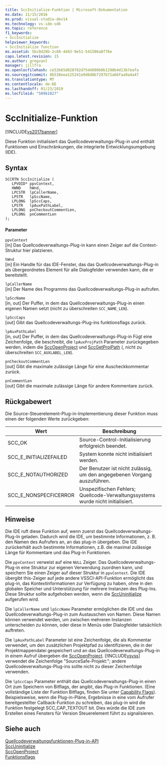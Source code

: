 ```yaml
---
title: SccInitialize-Funktion | Microsoft-Dokumentation
ms.date: 11/15/2016
ms.prod: visual-studio-dev14
ms.technology: vs-ide-sdk
ms.topic: reference
f1_keywords:
- SccInitialize
helpviewer_keywords:
- SccInitialize function
ms.assetid: 5bc0d28b-2c68-4d43-9e51-541506a8f76e
caps.latest.revision: 15
ms.author: gregvanl
manager: jillfra
ms.openlocfilehash: ce52b65d028f82d75d4890b0b1298b4d13b7eafa
ms.sourcegitcommit: 8b538eea125241e9d6d8b7297b72a66faa9a4a47
ms.translationtype: MT
ms.contentlocale: de-DE
ms.lasthandoff: 01/23/2019
ms.locfileid: "58961827"
---
```

# <a name="sccinitialize-function"></a>SccInitialize-Funktion
[!INCLUDE[vs2017banner](../includes/vs2017banner.md)]

Diese Funktion initialisiert das Quellcodeverwaltungs-Plug-in und enthält Funktionen und Einschränkungen, die integrierte Entwicklungsumgebung (IDE).  
  
## <a name="syntax"></a>Syntax  
  
```cpp#  
SCCRTN SccInitialize (  
   LPVOID* ppvContext,  
   HWND    hWnd,  
   LPCSTR  lpCallerName,  
   LPSTR   lpSccName,  
   LPLONG  lpSccCaps,  
   LPSTR   lpAuxPathLabel,  
   LPLONG  pnCheckoutCommentLen,  
   LPLONG  pnCommentLen  
);  
```  
  
#### <a name="parameters"></a>Parameter  
 `ppvContext`  
 [in] Das Quellcodeverwaltungs-Plug-in kann einen Zeiger auf die Context-Struktur hier platzieren.  
  
 `hWnd`  
 [in] Ein Handle für das IDE-Fenster, das das Quellcodeverwaltungs-Plug-in als übergeordnetes Element für alle Dialogfelder verwenden kann, die er bereitstellt.  
  
 `lpCallerName`  
 [in] Der Name des Programms das Quellcodeverwaltungs-Plug-in aufrufen.  
  
 `lpSccName`  
 [in, out] Der Puffer, in dem das Quellcodeverwaltungs-Plug-in einen eigenen Namen setzt (nicht zu überschreiten `SCC_NAME_LEN`).  
  
 `lpSccCaps`  
 [out] Gibt das Quellcodeverwaltungs-Plug-ins funktionsflags zurück.  
  
 `lpAuxPathLabel`  
 [in, out] Der Puffer, in dem das Quellcodeverwaltungs-Plug-in Fügt eine Zeichenfolge, die beschreibt, die `lpAuxProjPath` Parameter zurückgegeben werden, indem die [SccOpenProject](../extensibility/sccopenproject-function.md) und [SccGetProjPath](../extensibility/sccgetprojpath-function.md) (, nicht zu überschreiten `SCC_AUXLABEL_LEN`).  
  
 `pnCheckoutCommentLen`  
 [out] Gibt die maximale zulässige Länge für eine Auscheckkommentar zurück.  
  
 `pnCommentLen`  
 [out] Gibt die maximale zulässige Länge für andere Kommentare zurück.  
  
## <a name="return-value"></a>Rückgabewert  
 Die Source-Steuerelement-Plug-in-Implementierung dieser Funktion muss einen der folgenden Werte zurückgeben:  
  
|Wert|Beschreibung|  
|-----------|-----------------|  
|SCC_OK|Source-Control-Initialisierung erfolgreich beendet.|  
|SCC_E_INITIALIZEFAILED|System konnte nicht initialisiert werden.|  
|SCC_E_NOTAUTHORIZED|Der Benutzer ist nicht zulässig, um den angegebenen Vorgang auszuführen.|  
|SCC_E_NONSPECFICERROR|Unspezifischen Fehlers; Quellcode-Verwaltungssystems wurde nicht initialisiert.|  
  
## <a name="remarks"></a>Hinweise  
 Die IDE ruft diese Funktion auf, wenn zuerst das Quellcodeverwaltungs-Plug-In geladen. Dadurch wird die IDE, um bestimmte Informationen, z. B. den Namen des Aufrufers an, an das plug-in übergeben. Die IDE zurückerhält auch bestimmte Informationen, z.B. die maximal zulässige Länge für Kommentare und das Plug-in Funktionen.  
  
 Die `ppvContext` verweist auf eine `NULL` Zeiger. Das Quellcodeverwaltungs-Plug-in eine Struktur zur eigenen Verwendung zuordnen kann, und speichern Sie einen Zeiger auf dieser Struktur in `ppvContext`. Die IDE übergibt this-Zeiger auf jede andere VSSCI-API-Funktion ermöglicht das plug-in, das Kontextinformationen zur Verfügung zu haben, ohne in den globalen Speicher und Unterstützung für mehrere Instanzen des Plug-Ins. Diese Struktur sollte aufgehoben werden, wenn die [SccUninitialize](../extensibility/sccuninitialize-function.md) aufgerufen wird.  
  
 Die `lpCallerName` und `lpSccName` Parameter ermöglichen die IDE und das Quellcodeverwaltungs-Plug-in zum Austauschen von Namen. Diese Namen können verwendet werden, um zwischen mehreren Instanzen unterscheiden zu können, oder diese in Menüs oder Dialogfelder tatsächlich auftreten.  
  
 Die `lpAuxPathLabel` Parameter ist eine Zeichenfolge, die als Kommentar verwendet, um den zusätzlichen Projektpfad zu identifizieren, die in der Projektmappendatei gespeichert und an das Quellcodeverwaltungs-Plug-in in einem Aufruf übergeben die [SccOpenProject](../extensibility/sccopenproject-function.md). [!INCLUDE[vsvss](../includes/vsvss-md.md)] verwendet die Zeichenfolge "SourceSafe-Projekt:"; andere Quellcodeverwaltungs-Plug-ins sollte nicht zu dieser Zeichenfolge verwenden.  
  
 Die `lpSccCaps` Parameter enthält das Quellcodeverwaltungs-Plug-in einen Ort zum Speichern von Bitflags, der angibt, das Plug-in Funktionen. (Eine vollständige Liste der Funktion Bitflags, finden Sie unter [Capability Flags](../extensibility/capability-flags.md)). Beispielsweise, wenn die Plug-in-Pläne, Ergebnisse in eine vom Aufrufer bereitgestellter Callback-Funktion zu schreiben, das plug-in wird die Funktion festgelegt SCC_CAP_TEXTOUT bit. Dies würde die IDE zum Erstellen eines Fensters für Version Steuerelement führt zu signalisieren.  
  
## <a name="see-also"></a>Siehe auch  
 [Quellcodeverwaltungsfunktionen-Plug-in-API](../extensibility/source-control-plug-in-api-functions.md)   
 [SccUninitialize](../extensibility/sccuninitialize-function.md)   
 [SccOpenProject](../extensibility/sccopenproject-function.md)   
 [Funktionsflags](../extensibility/capability-flags.md)
